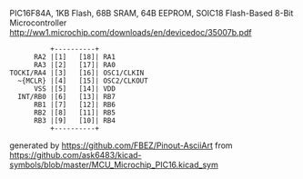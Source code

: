 PIC16F84A, 1KB Flash, 68B SRAM, 64B EEPROM, SOIC18
Flash-Based 8-Bit Microcontroller
http://ww1.microchip.com/downloads/en/devicedoc/35007b.pdf


	          +----------+
	      RA2 |[1]   [18]| RA1
	      RA3 |[2]   [17]| RA0
	TOCKI/RA4 |[3]   [16]| OSC1/CLKIN
	  ~{MCLR} |[4]   [15]| OSC2/CLKOUT
	      VSS |[5]   [14]| VDD
	  INT/RB0 |[6]   [13]| RB7
	      RB1 |[7]   [12]| RB6
	      RB2 |[8]   [11]| RB5
	      RB3 |[9]   [10]| RB4
	          +----------+


generated by https://github.com/FBEZ/Pinout-AsciiArt from https://github.com/ask6483/kicad-symbols/blob/master/MCU_Microchip_PIC16.kicad_sym